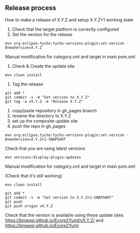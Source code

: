 ## Release process
How to make a release of X.Y.Z and setup X.Y.Z+1 working state

1. Check that the target platform is correctly configured
1. Set the version for the release
```
mvn org.eclipse.tycho:tycho-versions-plugin:set-version -DnewVersion=X.Y.Z
```
Manual modification for category.xml and target in main pom.xml
1. Check & Create the update site
```
mvn clean install
```
1. Tag the release
```
git add *
git commit -s -m "Set version to X.Y.Z"
git tag -a vX.Y.Z -m "Release X.Y.Z"
```
1. copy/paste repository in gh_pages branch
1. rename the directory to X.Y.Z
1. set up the composite update site
1. push the repo in gh_pages

```
mvn org.eclipse.tycho:tycho-versions-plugin:set-version -DnewVersion=X.Y.Z+1-SNAPSHOT 
```
Check that you are using latest versions
```
mvn versions:display-plugin-updates
```
Manual modification for category.xml and target in main pom.xml

(Check that it's still working)
```
mvn clean install 
```
```
git add *
git commit -s -m "Set version to X.Y.Z+1-SNAPSHOT"
git push 
git push origin vX.Y.Z
```

Check that the version is available using these update sites
https://bmaggi.github.io/Ecore2Yuml/vX.Y.Z/ and https://bmaggi.github.io/Ecore2Yuml
